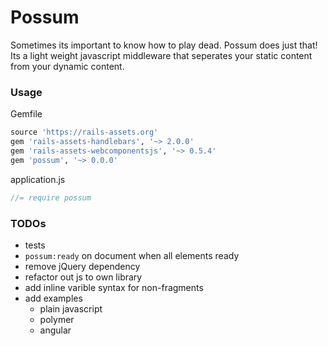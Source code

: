 # Possum
Sometimes its important to know how to play dead. Possum does just that! Its a light weight javascript middleware that seperates your static content from your dynamic content.

### Usage
Gemfile
```ruby
source 'https://rails-assets.org'
gem 'rails-assets-handlebars', '~> 2.0.0'
gem 'rails-assets-webcomponentsjs', '~> 0.5.4'
gem 'possum', '~> 0.0.0'
```

application.js
```javascript
//= require possum
```

### TODOs
- tests
- `possum:ready` on document when all elements ready
- remove jQuery dependency
- refactor out js to own library
- add inline varible syntax for non-fragments
- add examples
  - plain javascript
  - polymer
  - angular